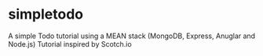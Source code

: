 # simpletodo
A simple Todo tutorial using a MEAN stack (MongoDB, Express, Anuglar and Node.js)
Tutorial inspired by Scotch.io
